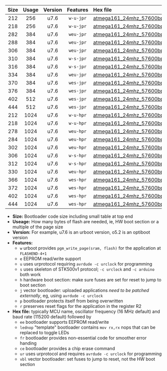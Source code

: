 |Size|Usage|Version|Features|Hex file|
|:-:|:-:|:-:|:-:|:--|
|212|256|u7.6|`w-u-jpr`|[atmega161_24mhz_57600bps_ur_vbl.hex](https://raw.githubusercontent.com/stefanrueger/urboot/main/atmega161_24mhz_57600bps_ur_vbl.hex)|
|218|256|u7.6|`w-u-jpr`|[atmega161_24mhz_57600bps_lednop_ur_vbl.hex](https://raw.githubusercontent.com/stefanrueger/urboot/main/atmega161_24mhz_57600bps_lednop_ur_vbl.hex)|
|282|384|u7.6|`weu-jpr`|[atmega161_24mhz_57600bps_ee_ur_vbl.hex](https://raw.githubusercontent.com/stefanrueger/urboot/main/atmega161_24mhz_57600bps_ee_ur_vbl.hex)|
|288|384|u7.6|`weu-jpr`|[atmega161_24mhz_57600bps_ee_lednop_ur_vbl.hex](https://raw.githubusercontent.com/stefanrueger/urboot/main/atmega161_24mhz_57600bps_ee_lednop_ur_vbl.hex)|
|306|384|u7.6|`weu-jpr`|[atmega161_24mhz_57600bps_ee_lednop_fr_ur_vbl.hex](https://raw.githubusercontent.com/stefanrueger/urboot/main/atmega161_24mhz_57600bps_ee_lednop_fr_ur_vbl.hex)|
|310|384|u7.6|`w-s-jpr`|[atmega161_24mhz_57600bps_vbl.hex](https://raw.githubusercontent.com/stefanrueger/urboot/main/atmega161_24mhz_57600bps_vbl.hex)|
|316|384|u7.6|`w-s-jpr`|[atmega161_24mhz_57600bps_lednop_vbl.hex](https://raw.githubusercontent.com/stefanrueger/urboot/main/atmega161_24mhz_57600bps_lednop_vbl.hex)|
|334|384|u7.6|`weu-jpr`|[atmega161_24mhz_57600bps_ee_lednop_fr_ce_ur_vbl.hex](https://raw.githubusercontent.com/stefanrueger/urboot/main/atmega161_24mhz_57600bps_ee_lednop_fr_ce_ur_vbl.hex)|
|370|384|u7.6|`wes-jpr`|[atmega161_24mhz_57600bps_ee_vbl.hex](https://raw.githubusercontent.com/stefanrueger/urboot/main/atmega161_24mhz_57600bps_ee_vbl.hex)|
|376|384|u7.6|`wes-jpr`|[atmega161_24mhz_57600bps_ee_lednop_vbl.hex](https://raw.githubusercontent.com/stefanrueger/urboot/main/atmega161_24mhz_57600bps_ee_lednop_vbl.hex)|
|402|512|u7.6|`wes-jpr`|[atmega161_24mhz_57600bps_ee_lednop_fr_vbl.hex](https://raw.githubusercontent.com/stefanrueger/urboot/main/atmega161_24mhz_57600bps_ee_lednop_fr_vbl.hex)|
|444|512|u7.6|`wes-jpr`|[atmega161_24mhz_57600bps_ee_lednop_fr_ce_vbl.hex](https://raw.githubusercontent.com/stefanrueger/urboot/main/atmega161_24mhz_57600bps_ee_lednop_fr_ce_vbl.hex)|
|212|1024|u7.6|`w-u-hpr`|[atmega161_24mhz_57600bps_ur.hex](https://raw.githubusercontent.com/stefanrueger/urboot/main/atmega161_24mhz_57600bps_ur.hex)|
|218|1024|u7.6|`w-u-hpr`|[atmega161_24mhz_57600bps_lednop_ur.hex](https://raw.githubusercontent.com/stefanrueger/urboot/main/atmega161_24mhz_57600bps_lednop_ur.hex)|
|278|1024|u7.6|`weu-hpr`|[atmega161_24mhz_57600bps_ee_ur.hex](https://raw.githubusercontent.com/stefanrueger/urboot/main/atmega161_24mhz_57600bps_ee_ur.hex)|
|284|1024|u7.6|`weu-hpr`|[atmega161_24mhz_57600bps_ee_lednop_ur.hex](https://raw.githubusercontent.com/stefanrueger/urboot/main/atmega161_24mhz_57600bps_ee_lednop_ur.hex)|
|302|1024|u7.6|`weu-hpr`|[atmega161_24mhz_57600bps_ee_lednop_fr_ur.hex](https://raw.githubusercontent.com/stefanrueger/urboot/main/atmega161_24mhz_57600bps_ee_lednop_fr_ur.hex)|
|306|1024|u7.6|`w-s-hpr`|[atmega161_24mhz_57600bps.hex](https://raw.githubusercontent.com/stefanrueger/urboot/main/atmega161_24mhz_57600bps.hex)|
|312|1024|u7.6|`w-s-hpr`|[atmega161_24mhz_57600bps_lednop.hex](https://raw.githubusercontent.com/stefanrueger/urboot/main/atmega161_24mhz_57600bps_lednop.hex)|
|330|1024|u7.6|`weu-hpr`|[atmega161_24mhz_57600bps_ee_lednop_fr_ce_ur.hex](https://raw.githubusercontent.com/stefanrueger/urboot/main/atmega161_24mhz_57600bps_ee_lednop_fr_ce_ur.hex)|
|366|1024|u7.6|`wes-hpr`|[atmega161_24mhz_57600bps_ee.hex](https://raw.githubusercontent.com/stefanrueger/urboot/main/atmega161_24mhz_57600bps_ee.hex)|
|372|1024|u7.6|`wes-hpr`|[atmega161_24mhz_57600bps_ee_lednop.hex](https://raw.githubusercontent.com/stefanrueger/urboot/main/atmega161_24mhz_57600bps_ee_lednop.hex)|
|402|1024|u7.6|`wes-hpr`|[atmega161_24mhz_57600bps_ee_lednop_fr.hex](https://raw.githubusercontent.com/stefanrueger/urboot/main/atmega161_24mhz_57600bps_ee_lednop_fr.hex)|
|444|1024|u7.6|`wes-hpr`|[atmega161_24mhz_57600bps_ee_lednop_fr_ce.hex](https://raw.githubusercontent.com/stefanrueger/urboot/main/atmega161_24mhz_57600bps_ee_lednop_fr_ce.hex)|

- **Size:** Bootloader code size including small table at top end
- **Useage:** How many bytes of flash are needed, ie, HW boot section or a multiple of the page size
- **Version:** For example, u7.6 is an urboot version, o5.2 is an optiboot version
- **Features:**
  + `w` urboot provides `pgm_write_page(sram, flash)` for the application at `FLASHEND-4+1`
  + `e` EEPROM read/write support
  + `u` uses urprotocol requiring `avrdude -c urclock` for programming
  + `s` uses skeleton of STK500v1 protocol; `-c urclock` and `-c arduino` both work
  + `h` hardware boot section: make sure fuses are set for reset to jump to boot section
  + `j` vector bootloader: uploaded applications *need to be patched externally*, eg, using `avrdude -c urclock`
  + `p` bootloader protects itself from being overwritten
  + `r` preserves reset flags for the application in the register R2
- **Hex file:** typically MCU name, oscillator frequency (16 MHz default) and baud rate (115200 default) followed by
  + `ee` bootloader supports EEPROM read/write
  + `lednop` "template" bootloader contains `mov rx,rx` nops that can be replaced to toggle LEDs
  + `fr` bootloader provides non-essential code for smoother error handing
  + `ce` bootloader provides a chip erase command
  + `ur` uses urprotocol and requires `avrdude -c urclock` for programming
  + `vbl` vector bootloader: set fuses to jump to reset, not the HW boot section
